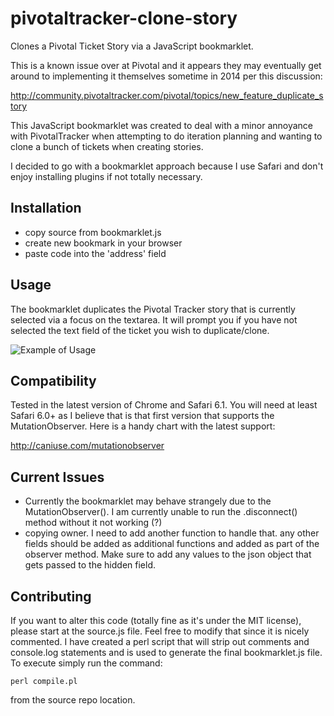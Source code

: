 pivotaltracker-clone-story
==========================

Clones a Pivotal Ticket Story via a JavaScript bookmarklet.

This is a known issue over at Pivotal and it appears they may eventually get around to implementing it themselves sometime in 2014 per this discussion:

http://community.pivotaltracker.com/pivotal/topics/new_feature_duplicate_story

This JavaScript bookmarklet was created to deal with a minor annoyance with PivotalTracker when attempting to do iteration planning and wanting to clone a bunch of tickets when creating stories.

I decided to go with a bookmarklet approach because I use Safari and don't enjoy installing plugins if not totally necessary. 

## Installation

* copy source from bookmarklet.js
* create new bookmark in your browser
* paste code into the 'address' field

## Usage

The bookmarklet duplicates the Pivotal Tracker story that is currently selected via a focus on the textarea. It will prompt you if you have not selected the text field of the ticket you wish to duplicate/clone.

![Example of Usage](https://raw.github.com/mjelks/pivotaltracker-clone-story/master/img/screen1.png "Usage Example (Screenshot 1)")

## Compatibility

Tested in the latest version of Chrome and Safari 6.1. You will need at least Safari 6.0+ as I believe that is that first version that supports the MutationObserver. Here is a handy chart with the latest support:

http://caniuse.com/mutationobserver


## Current Issues

* Currently the bookmarklet may behave strangely due to the MutationObserver(). I am currently unable to run the .disconnect() method without it not working (?)
* copying owner. I need to add another function to handle that. any other fields should be added as additional functions and added as part of the observer method. Make sure to add any values to the json object that gets passed to the hidden field.

## Contributing

If you want to alter this code (totally fine as it's under the MIT license), please start at the source.js file. Feel free to modify that since it is nicely commented. I have created a perl script that will strip out comments and console.log statements and is used to generate the final bookmarklet.js file. To execute simply run the command:

```
perl compile.pl
```

from the source repo location.
